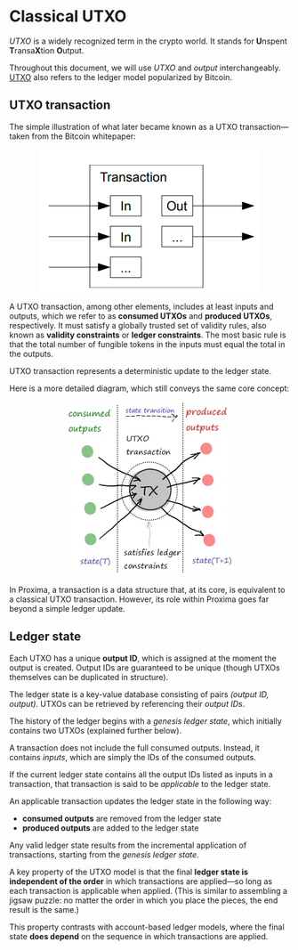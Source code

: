 # Classical UTXO

_UTXO_ is a widely recognized term in the crypto world. It stands for **U**nspent **T**ransa**X**tion **O**utput.

Throughout this document, we will use _UTXO_ and _output_ interchangeably. [UTXO](https://en.wikipedia.org/wiki/Unspent_transaction_output) also refers to the ledger model popularized by Bitcoin.

## UTXO transaction

The simple illustration of what later became known as a UTXO transaction—taken from the Bitcoin whitepaper:
<p style="text-align:center"><img src="../static/img/btc-utxo.png">
</p>

A UTXO transaction, among other elements, includes at least inputs and outputs, which we refer to as **consumed UTXOs** and **produced UTXOs**, respectively. It must satisfy a globally trusted set of validity rules, also known as **validity constraints** or **ledger constraints**. The most basic rule is that the total number of fungible tokens in the inputs must equal the total in the outputs.

UTXO transaction represents a deterministic update to the ledger state.

Here is a more detailed diagram, which still conveys the same core concept:

<p style="text-align:center;"><img src="../static/img/utxo.png">
</p>

In Proxima, a transaction is a data structure that, at its core, is equivalent to a classical UTXO transaction. However, its role within Proxima goes far beyond a simple ledger update.

## Ledger state
Each UTXO has a unique **output ID**, which is assigned at the moment the output is created. Output IDs are guaranteed to be unique (though UTXOs themselves can be duplicated in structure).

The ledger state is a key-value database consisting of pairs _(output ID, output)_. UTXOs can be retrieved by referencing their _output IDs_.

The history of the ledger begins with a _genesis ledger state_, which initially contains two UTXOs (explained further below).

A transaction does not include the full consumed outputs. Instead, it contains _inputs_, which are simply the IDs of the consumed outputs.

If the current ledger state contains all the output IDs listed as inputs in a transaction, that transaction is said to be _applicable_ to the ledger state.

An applicable transaction updates the ledger state in the following way:
* **consumed outputs** are removed from the ledger state
* **produced outputs** are added to the ledger state

Any valid ledger state results from the incremental application of transactions, starting from the _genesis ledger state_.

A key property of the UTXO model is that the final **ledger state is independent of the order** in which transactions are applied—so long as each transaction is applicable when applied. (This is similar to assembling a jigsaw puzzle: no matter the order in which you place the pieces, the end result is the same.)

This property contrasts with account-based ledger models, where the final state **does depend** on the sequence in which transactions are applied.
